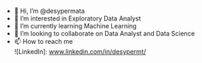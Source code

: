 - 👋 Hi, I’m @desypermata
- 👀 I’m interested in Exploratory Data Analyst
- 🌱 I’m currently learning Machine Learning
- 💞️ I’m looking to collaborate on Data Analyst and Data Science
- 📫 How to reach me  
![LinkedIn]: www.linkedin.com/in/desypermt/

<!---
desypermata/desypermata is a ✨ special ✨ repository because its `README.md` (this file) appears on your GitHub profile.
You can click the Preview link to take a look at your changes.
--->
